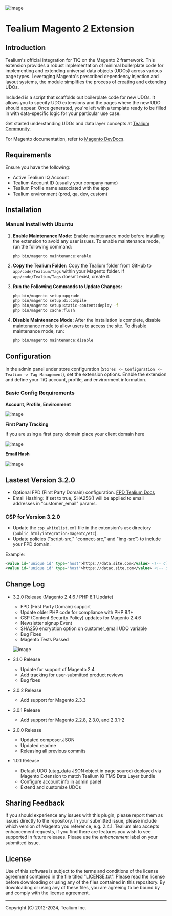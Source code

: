 ![image](https://github.com/efrazier/integration-magento-osb/assets/3696386/0a2e3179-498c-487a-9c83-0e8376b87e28)


# Tealium Magento 2 Extension


## Introduction

Tealium's official integration for TiQ on the Magento 2 framework. This extension provides a robust implementation of minimal boilerplate code for implementing and extending universal data objects (UDOs) across various page types. Leveraging Magento's prescribed dependency injection and layout systems, the module simplifies the process of creating and extending UDOs.

Included is a script that scaffolds out boilerplate code for new UDOs. It allows you to specify UDO extensions and the pages where the new UDO should appear. Once generated, you're left with a template ready to be filled in with data-specific logic for your particular use case.

Get started understanding UDOs and data layer concepts at [Tealium Community](https://community.tealiumiq.com/t5/Getting-Started/Getting-Started-with-The-Data-Layer/ta-p/9503).

For Magento documentation, refer to [Magento DevDocs](http://devdocs.magento.com/).

## Requirements

Ensure you have the following:

- Active Tealium IQ Account
- Tealium Account ID (usually your company name)
- Tealium Profile name associated with the app
- Tealium environment (prod, qa, dev, custom)

## Installation

### Manual Install with Ubuntu

1. **Enable Maintenance Mode:** Enable maintenance mode before installing the extension to avoid any user issues. To enable maintenance mode, run the following command:

    ```bash
    php bin/magento maintenance:enable
    ```

2. **Copy the Tealium Folder:**
   Copy the Tealium folder from GitHub to `app/code/Tealium/Tags` within your Magento folder. If `app/code/Tealium/Tags` doesn’t exist, create it.

3. **Run the Following Commands to Update Changes:**
   
    ```bash
    php bin/magento setup:upgrade
    php bin/magento setup:di:compile
    php bin/magento setup:static-content:deploy -f
    php bin/magento cache:flush
    ```

4. **Disable Maintenance Mode:** After the installation is complete, disable maintenance mode to allow users to access the site. To disable maintenance mode, run:

    ```bash
    php bin/magento maintenance:disable
    ```

## Configuration

In the admin panel under store configuration (`Stores -> Configuration -> Tealium -> Tag Management`), set the extension options. Enable the extension and define your TiQ account, profile, and environment information.





### Basic Config Requirements

**Account, Profile, Environment**

![image](https://github.com/efrazier/integration-magento-osb/assets/3696386/574f4aea-3f34-43a6-bc14-8db3cd43f6c7)


**First Party Tracking**

If you are using a first party domain place your client domain here

![image](https://github.com/efrazier/integration-magento-osb/assets/3696386/06a139d0-3502-4a6a-b10c-93354f170a00)


**Email Hash**

![image](https://github.com/efrazier/integration-magento-osb/assets/3696386/6b4c39b2-e496-40bd-bbd1-510ddab86b13)





## Lastest Version 3.2.0

- Optional FPD (First Party Domain) configuration. [FPD Tealium Docs](https://docs.tealium.com/iq-tag-management/administration/first-party-domains/about/)
- Email Hashing: If set to true, SHA256() will be applied to email addresses in "customer_email" params.

### CSP for Version 3.2.0

- Update the `csp_whitelist.xml` file in the extension's `etc` directory (`public_html/integration-magento/etc`).
- Update policies ("script-src," "connect-src," and "img-src") to include your FPD domain.

Example:

```xml
<value id="unique id" type="host">https://data.site.com</value> <!-- Client Side domain -->
<value id="unique id" type="host">https://datac.site.com</value> <!-- Server side domain -->
```

## Change Log

- 3.2.0 Release (Magento 2.4.6 / PHP 8.1 Update)
    - FPD (First Party Domain) support
    - Update older PHP code for compliance with PHP 8.1+
    - CSP (Content Security Policy) updates for Magento 2.4.6
    - Newsletter signup Event
    - SHA256 encryption option on customer_email UDO variable
    - Bug Fixes
    - Magento Tests Passed
      
    ![image](https://github.com/efrazier/integration-magento-osb/assets/3696386/ab19aef9-12c9-48af-992a-bb6deadaac1b)



- 3.1.0 Release
    - Update for support of Magento 2.4
    - Add tracking for user-submitted product reviews
    - Bug fixes

- 3.0.2 Release
    - Add support for Magento 2.3.3

- 3.0.1 Release
    - Add support for Magento 2.2.8, 2.3.0, and 2.3.1-2

- 2.0.0 Release
    - Updated composer.JSON
    - Updated readme
    - Releasing all previous commits

- 1.0.1 Release
    - Default UDO (utag_data JSON object in page source) deployed via Magento Extension to match Tealium iQ TMS Data Layer bundle
    - Configure account info in admin panel
    - Extend and customize UDOs

## Sharing Feedback
If you should experience any issues with this plugin, please report them as issues directly to the repository. In your submitted issue, please include which version of Magento you reference, e.g. 2.4.1. Tealium also accepts enhancement requests, if you find there are features you wish to see supported in future releases. Please use the _enhancement_ label on your submitted issue.

## License
Use of this software is subject to the terms and conditions of the license agreement contained in the file titled "LICENSE.txt".  Please read the license before downloading or using any of the files contained in this repository. By downloading or using any of these files, you are agreeing to be bound by and comply with the license agreement.

---
Copyright (C) 2012-2024, Tealium Inc.

